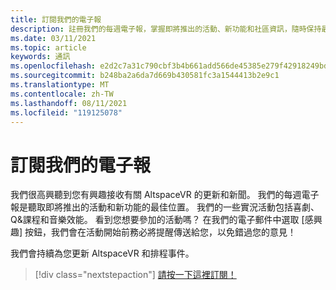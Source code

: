 ```yaml
---
title: 訂閱我們的電子報
description: 註冊我們的每週電子報，掌握即將推出的活動、新功能和社區資訊，隨時保持最新狀態。
ms.date: 03/11/2021
ms.topic: article
keywords: 通訊
ms.openlocfilehash: e2d2c7a31c790cbf3b4b661add566de45385e279f42918249bd6b20a203aeb94
ms.sourcegitcommit: b248ba2a6da7d669b430581fc3a1544413b2e9c1
ms.translationtype: MT
ms.contentlocale: zh-TW
ms.lasthandoff: 08/11/2021
ms.locfileid: "119125078"
---
```

# <a name="subscribing-to-our-newsletter"></a>訂閱我們的電子報

我們很高興聽到您有興趣接收有關 AltspaceVR 的更新和新聞。 我們的每週電子報是聽取即將推出的活動和新功能的最佳位置。 我們的一些實況活動包括喜劇、Q&課程和音樂效能。 看到您想要參加的活動嗎？ 在我們的電子郵件中選取 [感興趣] 按鈕，我們會在活動開始前務必將提醒傳送給您，以免錯過您的意見！

我們會持續為您更新 AltspaceVR 和排程事件。 

> [!div class="nextstepaction"] 
> [請按一下這裡訂閱！](http://altvr.us7.list-manage.com/subscribe?u=ca3b0ab1f83e7c2123f094df6&id=519b6a1ca4)